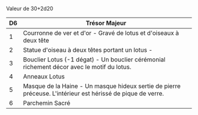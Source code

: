Valeur de 30+2d20

| D6  | Trésor Majeur                                                                                               |
| --- | ----------------------------------------------------------------------------------------------------------- |
| 1   | Courronne de ver et d'or - Gravé de lotus et d'oiseaux à deux tête                                          |
| 2   | Statue d'oiseau à deux têtes portant un lotus -                                                             |
| 3   | Bouclier Lotus (-1 dégat) - Un bouclier cérémonial richement décor avec le motif du lotus.                  |
| 4   | Anneaux Lotus                                                                                               |
| 5   | Masque de la Haine - Un masque hideux sertie de pierre préceuse. L'intérieur est hérissé de pique de verre. |
| 6   | Parchemin Sacré                                                                                             |